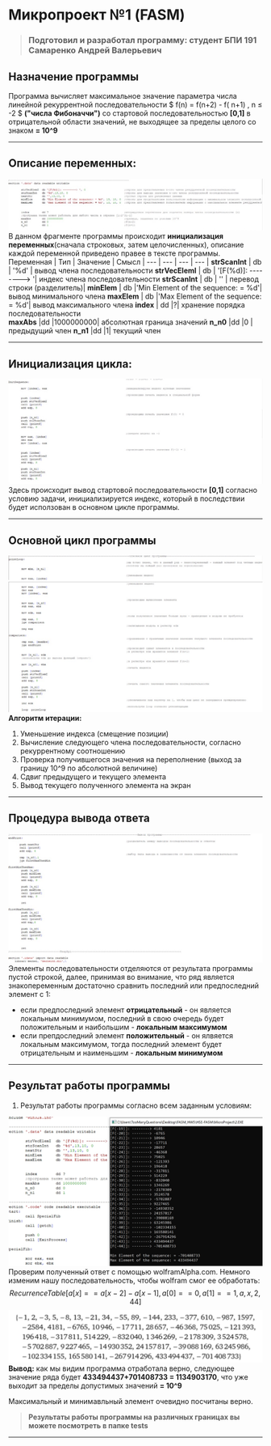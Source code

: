   # **Микропроект №1 (FASM)**
  > ### Подготовил и разработал программу: **студент БПИ 191 Самаренко Андрей Валерьевич**
  ## **Назначение программы**
Программа вычисляет максимальное значение параметра числа линейной рекуррентной последовательности 
$
f(n) = f(n+2) - f( n+1)
, n ≤ -2 
$
**("числа Фибоначчи")** со стартовой последовательностью **[0,1]** в отрицательной области значений, не выходящее за пределы целого со знаком  **= 10^9**
***
## **Описание переменных:**
![Описание переменных](img/variables.png "Инициализируем переменные для последующего использования внутри программы")​
В данном фрагменте программы происходит **инициализация переменных**(сначала строковых, затем целочисленных), описание каждой переменной приведено правее в тексте программы.
Переменная | Тип | Значение | Смысл |
--- | --- | --- | --- |
**strScanInt** | db | '%d' | вывод члена последовательности
**strVecElemI** | db | '[F(%d)]: --------> '| индекс члена последовательности
**strScanInt** | db | '' | перевод строки (разделитель)|
**minElem**    | db |'Min Element of the sequence: = %d'| вывод минимального члена
**maxElem**    |  db |'Max Element of the sequence: = %d'| вывод максимального члена
**index**       | dd |?| хранение порядка последовательности              
**maxAbs**       |dd |1000000000| абсолютная граница значений
**n_n0**         |dd |0 | предыдущий член
**n_n1**         |dd |1| текущий член
***
## **Инициализация цикла:**
![Первые элементы](img/init.png "Происходит вывод стартовой последовательности")​
Здесь происходит вывод стартовой последовательности **[0,1]** согласно условию задачи, инициализируется индекс, который в последствии будет исползован в основном цикле программы.
***
## **Основной цикл программы**
![](img/firstLoop.png)
![](img/secondLoop.png)
**Алгоритм итерации:**
1.  Уменьшение индекса (смещение позиции)
2.  Вычисление следующего члена последовательности, согласно рекуррентному соотношению
3.  Проверка получившегося значения на переполнение (выход за границу 10^9 по абсолютной величине)
4.  Сдвиг предыдущего и текущего элемента
5.  Вывод текущего полученного элемента на экран
***
## **Процедура вывода ответа**
![](img/output.png)
Элементы последовательности отделяются от результата программы пустой строкой, далее, принимая во внимание, что ряд является знакопеременным достаточно сравнить последний или предпоследний элемент с 1:
*  если предпоследний элемент **отрицательный** - он является локальным минимумом, последний в свою очередь будет положительным и наибольшим - **локальным максимумом**
*  если препдоследний элемент **положительный** - он ялвяется локальным максимумом, тогда последний элемент будет отрицательным и наименьшим - **локальным минимумом**
***
## **Результат работы программы**
1. Результат работы программы согласно всем заданным условиям:
   
![](img/output1.png)
Проверим полученный ответ с помощью wolframAlpha.com. Немного изменим нашу последовательность, чтобы wolfram смог ее обработать:
$$
RecurrenceTable[{a[x] == a[x-2] - a[x-1], a[0] == 0, a[1] == 1}, a, {x, 2,44}]
$$
![](img/outputCorrect.png)
**Вывод:** как мы видим программа отработала верно, следующее значение ряда будет **433494437+701408733 = 1134903170**,  что уже выходит за пределы допустимых значений **=  10^9**

Максимальный и минимавльный элемент очевидно посчитаны верно.

> **Результаты работы программы на различных границах вы можете посмотреть в папке tests**
***